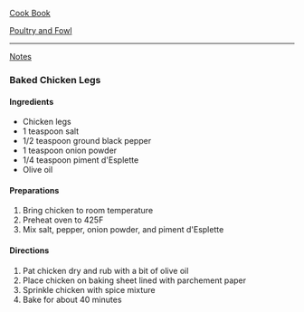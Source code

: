 [Cook Book](https://github.com/vmsmith/CookBook/blob/master/README.md)

[Poultry and Fowl](https://github.com/vmsmith/CookBook/blob/master/poultry_fowl.md)  

-----  

[Notes](https://github.com/vmsmith/CookBook/blob/master/notes.md)

### Baked Chicken Legs   

#### Ingredients  

* Chicken legs  
* 1 teaspoon salt  
* 1/2 teaspoon ground black pepper  
* 1 teaspoon onion powder  
* 1/4 teaspoon piment d'Esplette  
* Olive oil  

#### Preparations  

1. Bring chicken to room temperature  
2. Preheat oven to 425F  
3. Mix salt, pepper, onion powder, and piment d'Esplette  

#### Directions  

1. Pat chicken dry and rub with a bit of olive oil  
2. Place chicken on baking sheet lined with parchement paper  
3. Sprinkle chicken with spice mixture  
4. Bake for about 40 minutes  

